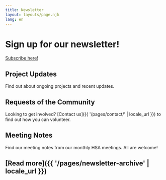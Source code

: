 ```yaml
---
title: Newsletter
layout: layouts/page.njk
lang: en
---
```


# Sign up for our newsletter!

[Subscribe here!](https://buttondown.com/gwchildshsa#subscribe-form)

## Project Updates

Find out about ongoing projects and recent updates.

## Requests of the Community

Looking to get involved? [Contact us]({{ '/pages/contact/' | locale_url }}) to find out how you can volunteer.

## Meeting Notes

Find our meeting notes from our monthly HSA meetings. All are welcome!

## [Read more]({{ '/pages/newsletter-archive' | locale_url }})
